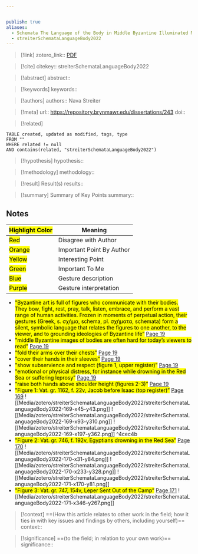 ```yaml
---


publish: true
aliases: 
  - Schemata The Language of the Body in Middle Byzantine Illuminated Manuscripts
  - streiterSchemataLanguageBody2022
---
```


> [!link]
> zotero_link:: [PDF](zotero://select/library/items/B79WZSND)

> [!cite]
> citekey:: streiterSchemataLanguageBody2022

> [!abstract]
> abstract:: 

> [!keywords]
> keywords:: 

> [!authors]
> authors:: Nava Streiter

> [!meta]
> url:: https://repository.brynmawr.edu/dissertations/243
> doi:: 

> [!related]


```dataview
TABLE created, updated as modified, tags, type
FROM ""
WHERE related != null
AND contains(related, "streiterSchemataLanguageBody2022")
```

> [!hypothesis]
> hypothesis:: 

> [!methodology] 
> methodology:: 

> [!result] Result(s) 
> results::

> [!summary] Summary of Key Points
> summary:: 

## Notes

| <mark class="hltr-grey">Highlight Color</mark> | Meaning                   |
| ---------------------------------------------- | ------------------------- |
| <mark class="hltr-red">Red</mark>              | Disagree with Author      |
| <mark class="hltr-orange">Orange</mark>        | Important Point By Author |
| <mark class="hltr-yellow">Yellow</mark>        | Interesting Point         |
| <mark class="hltr-green">Green</mark>          | Important To Me           |
| <mark class="hltr-blue">Blue</mark>            | Gesture description       |
| <mark class="hltr-purple">Purple</mark>        | Gesture interpretation    |

- <mark class="hltr-yellow">"Byzantine art is full of figures who communicate with their bodies. They bow,  fight, rest, pray, talk, listen, embrace, and perform a vast range of human activities.  Frozen in moments of perpetual action, their gestures (Greek, s. σχήμα, schema, pl.  σχήματα, schemata) form a silent, symbolic language that relates the figures to one  another, to the viewer, and to grounding ideologies of Byzantine life”</mark> [Page 19](zotero://open-pdf/library/items/B79WZSND?page=19&annotation=5WXVD875) 
- <mark class="hltr-yellow">"middle Byzantine  images of bodies are often hard for today’s viewers to read”</mark> [Page 19](zotero://open-pdf/library/items/B79WZSND?page=19&annotation=I35WGZBV) 
- <mark class="hltr-blue">"fold their arms over their chests”</mark> [Page 19](zotero://open-pdf/library/items/B79WZSND?page=19&annotation=MR6S9WQF) 
- <mark class="hltr-blue">"cover their hands in their sleeves”</mark> [Page 19](zotero://open-pdf/library/items/B79WZSND?page=19&annotation=F3YV3SJN) 
- <mark class="hltr-purple">"show  subservience and respect (figure 1, upper register)”</mark> [Page 19](zotero://open-pdf/library/items/B79WZSND?page=19&annotation=CBFQBUHQ) 
- <mark class="hltr-purple">"emotional or physical  distress, for instance while drowning in the Red Sea or suffering leprosy”</mark> [Page 19](zotero://open-pdf/library/items/B79WZSND?page=19&annotation=34ADHIY5) 
- <mark class="hltr-blue">"raise both  hands above shoulder height (figures 2-3)”</mark> [Page 19](zotero://open-pdf/library/items/B79WZSND?page=19&annotation=56SE694W) 
- <mark class="hltr-red">"Figure 1: Vat. gr. 1162, f. 22v, Jacob before Isaac (top register)”</mark> [Page 169](zotero://open-pdf/library/items/B79WZSND?page=169&annotation=CKZRUR6H) 
![[Media/zotero/streiterSchemataLanguageBody2022/streiterSchemataLanguageBody2022-169-x45-y43.png]] 
![[Media/zotero/streiterSchemataLanguageBody2022/streiterSchemataLanguageBody2022-169-x93-y310.png]] 
![[Media/zotero/streiterSchemataLanguageBody2022/streiterSchemataLanguageBody2022-169-x197-y362.png]]  ^4cec4b
- <mark class="hltr-red">"Figure 2: Vat. gr. 746, f. 192v, Egyptians drowning in the Red Sea”</mark> [Page 170](zotero://open-pdf/library/items/B79WZSND?page=170&annotation=ZTXA9Z4S) 
![[Media/zotero/streiterSchemataLanguageBody2022/streiterSchemataLanguageBody2022-170-x31-y84.png]] 
![[Media/zotero/streiterSchemataLanguageBody2022/streiterSchemataLanguageBody2022-170-x233-y328.png]] 
![[Media/zotero/streiterSchemataLanguageBody2022/streiterSchemataLanguageBody2022-171-x170-y81.png]] 
- <mark class="hltr-red">"Figure 3: Vat. gr. 747, 154v, Leper Sent Out of the Camp”</mark> [Page 171](zotero://open-pdf/library/items/B79WZSND?page=171&annotation=P8H5Z2DW) 
![[Media/zotero/streiterSchemataLanguageBody2022/streiterSchemataLanguageBody2022-171-x346-y267.png]] 


> [!context]
> ==(How this article relates to other work in the field; how it ties in with key issues and findings by others, including yourself)==
> context:: 

> [!significance]
> ==(to the field; in relation to your own work)==
> significance:: 
